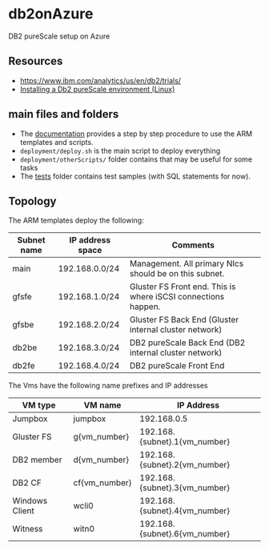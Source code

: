 # db2onAzure

DB2 pureScale setup on Azure

## Resources

- <https://www.ibm.com/analytics/us/en/db2/trials/>
- [Installing a Db2 pureScale environment (Linux)](https://www.ibm.com/support/knowledgecenter/en/SSEPGG_11.1.0/com.ibm.db2.luw.qb.server.doc/doc/t0061541.html)

## main files and folders

- The [documentation](doc/README.md) provides a step by step procedure to use the ARM templates and scripts. 
- `deployment/deploy.sh` is the main script to deploy everything
- `deployment/otherScripts/` folder contains that may be useful for some tasks 
- The [tests](tests/README.md) folder contains test samples (with SQL statements for now).

## Topology

The ARM templates deploy the following:

Subnet name | IP address space | Comments
------------|------------------|-----------------------------------------------------------------
main        | 192.168.0.0/24   | Management. All primary NIcs should be on this subnet.
gfsfe       | 192.168.1.0/24   | Gluster FS Front end. This is where iSCSI connections happen.
gfsbe       | 192.168.2.0/24   | Gluster FS Back End (Gluster internal cluster network)
db2be       | 192.168.3.0/24   | DB2 pureScale Back End (DB2 internal cluster network)
db2fe       | 192.168.4.0/24   | DB2 pureScale Front End

The Vms have the following name prefixes and IP addresses

VM type | VM name | IP Address
--------|----------------|--------------------
Jumpbox | jumpbox | 192.168.0.5
Gluster FS | g{vm_number} | 192.168.{subnet}.1{vm_number}
DB2 member | d{vm_number} | 192.168.{subnet}.2{vm_number}
DB2 CF | cf{vm_number} | 192.168.{subnet}.3{vm_number}
Windows Client | wcli0 | 192.168.{subnet}.4{vm_number}
Witness | witn0 | 192.168.{subnet}.6{vm_number}

